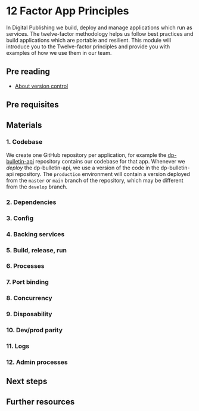 12 Factor App Principles
===========================

In Digital Publishing we build, deploy and manage applications which run as services. The twelve-factor methodology helps us follow best practices and build applications which are portable and resilient. This module will introduce you to the Twelve-factor principles and provide you with examples of how we use them in our team.

## Pre reading

- [About version control](https://git-scm.com/book/en/v2/Getting-Started-About-Version-Control)

## Pre requisites


## Materials

### 1. Codebase
We create one GitHub repository per application, for example the [dp-bulletin-api](https://github.com/ONSdigital/dp-bulletin-api) repository contains our codebase for that app. 
Whenever we _deploy_ the dp-bulletin-api, we use a version of the code in the dp-bulletin-api repository. The `production` environment will contain a version deployed from the `master` or `main` branch of the repository, which may be different from the `develop` branch.
### 2. Dependencies
### 3. Config
### 4. Backing services
### 5. Build, release, run
### 6. Processes
### 7. Port binding
### 8. Concurrency
### 9. Disposability
### 10. Dev/prod parity
### 11. Logs
### 12. Admin processes

## Next steps


Further resources
----------------------------
